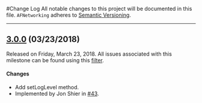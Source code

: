 #Change Log
All notable changes to this project will be documented in this file.
`AFNetworking` adheres to [Semantic Versioning](http://semver.org/).

--- 

## [3.0.0](https://github.com/AFNetworking/AFNetworkingLogger/releases/tag/3.0.0) (03/23/2018)
Released on Friday, March 23, 2018. All issues associated with this milestone can be found using this [filter](https://github.com/AFNetworking/AFNetworkingLogger/issues?q=milestone%3A3.0.0+is%3Aclosed).

#### Changes
* Add setLogLevel method.
 * Implemented by Jon Shier in [#43](https://github.com/AFNetworking/AFNetworkingLogger/pull/43).
